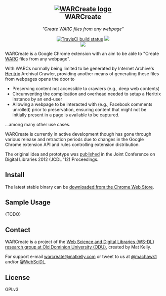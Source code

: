 <h2 align="center">
 <a href="https://github.com/machawk1/mink"><img src="https://cdn.rawgit.com/machawk1/warcreate/master/icons/icon-128.png" alt="WARCreate logo" /></a><br />WARCreate</h2>
 <p align="center" style="font-weight: normal;"><em>"Create <a href="http://www.iso.org/iso/catalogue_detail.htm?csnumber=44717">WARC</a> files from any webpage"</em></p>

<p align="center">
  <a href="https://travis-ci.org/machawk1/warcreate"><img src="https://travis-ci.org/machawk1/warcreate.svg" alt="TravisCI build status" /></a>
  <a href="http://standardjs.com/"><img src="https://img.shields.io/badge/code%20style-standard-brightgreen.svg" /></a>
  <br /><a href="https://chrome.google.com/webstore/detail/warcreate/kenncghfghgolcbmckhiljgaabnpcaaa?hl=en&gl=US"><img src="https://developer.chrome.com/webstore/images/ChromeWebStore_BadgeWBorder_v2_206x58.png"></a>
</p>

WARCreate is a Google Chrome extension with an aim to be able to "Create [WARC](http://www.iso.org/iso/catalogue_detail.htm?csnumber=44717) files from any webpage".

With WARCs normally being limited to be generated by Internet Archive's [Heritrix](https://github.com/internetarchive/heritrix3) Archival Crawler, providing another means of generating these files from webpages 
opens the door to
+ Preserving content not accessible to crawlers (e.g., deep web contents)
+ Circumventing the complication and overhead needed to setup a Heritrix instance by an end-user
+ Allowing a webpage to be interacted with (e.g., Facebook comments unrolled) prior to preservation, ensuring content that might not be initially present in a page is available to be captured.

...among many other use cases.

WARCreate is currently in active development though has gone through various release and retraction periods due to changes in the Google Chrome extension API and rules controlling extension distribution.

The original idea and prototype was [published](http://dl.acm.org/citation.cfm?id=2232930) in the Joint Conference on Digital Libraries 2012 (JCDL '12) Proceedings.

## Install ##

The latest stable binary can be [downloaded from the Chrome Web Store](https://chrome.google.com/webstore/detail/warcreate/kenncghfghgolcbmckhiljgaabnpcaaa?hl=en&gl=US).

## Sample Usage ##
(TODO)

## Contact ##
WARCreate is a project of the <a href="http://ws-dl.cs.odu.edu">Web Science and Digital Libraries (WS-DL) research group at Old Dominion University (ODU)</a>, created by Mat Kelly.

For support e-mail warcreate@matkelly.com or tweet to us at <a href="https://twitter.com/machawk1">@machawk1</a> and/or <a href="https://twitter.com/WebSciDL">@WebSciDL</a>.

## License ##
GPLv3
